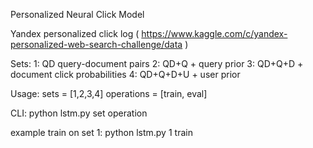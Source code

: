 Personalized Neural Click Model

Yandex personalized click log ( https://www.kaggle.com/c/yandex-personalized-web-search-challenge/data )

Sets:
	1: QD 		  query-document pairs
	2: QD+Q   	+ query prior
	3: QD+Q+D 	+ document click probabilities
	4: QD+Q+D+U + user prior

Usage:
	sets = [1,2,3,4]
	operations = [train, eval]

CLI:
	python lstm.py set operation

example train on set 1:
	python lstm.py 1 train





	 
